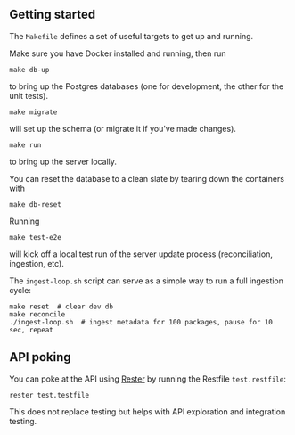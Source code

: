 ## Getting started

The `Makefile` defines a set of useful targets to get up and running.

Make sure you have Docker installed and running, then run

```
make db-up
```

to bring up the Postgres databases (one for development, the other for the unit tests).

```
make migrate
```

will set up the schema (or migrate it if you've made changes).

```
make run
```

to bring up the server locally.

You can reset the database to a clean slate by tearing down the containers with

```
make db-reset
```

Running

```
make test-e2e
```

will kick off a local test run of the server update process (reconciliation, ingestion, etc).

The `ingest-loop.sh` script can serve as a simple way to run a full ingestion cycle:

```
make reset  # clear dev db
make reconcile
./ingest-loop.sh  # ingest metadata for 100 packages, pause for 10 sec, repeat
```

## API poking

You can poke at the API using [Rester](https//github.com/finestructure/Rester) by running the Restfile `test.restfile`:

```
rester test.testfile
```

This does not replace testing but helps with API exploration and integration testing.
